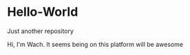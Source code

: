 # Hello-World
Just another repository

Hi, I'm Wach.
It seems being on this platform will be awesome
